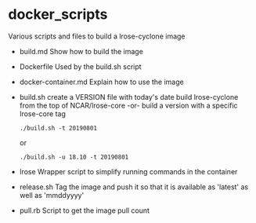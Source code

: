 # docker_scripts
Various scripts and files to build a lrose-cyclone image

  * build.md
  		Show how to build the image
  * Dockerfile
      Used by the build.sh script
  * docker-container.md
  		Explain how to use the image
  * build.sh
      create a VERSION file with today's date
      build lrose-cyclone from the top of NCAR/lrose-core
      -or- 
      build a version with a specific lrose-core tag
      ```
      ./build.sh -t 20190801
      ```
      or
      ```
      ./build.sh -u 18.10 -t 20190801
      ```

  * lrose
  		Wrapper script to simplify running commands in the container
  * release.sh
      Tag the image and push it so that it is available as 'latest' as well as 'mmddyyyy'
  * pull.rb
      Script to get the image pull count

